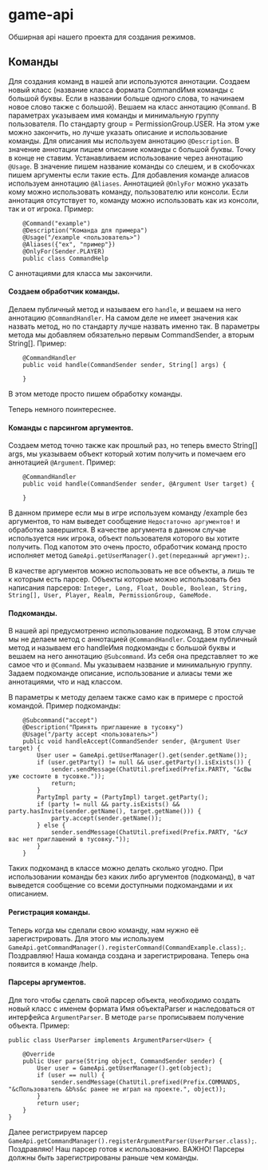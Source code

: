 # game-api

Обширная api нашего проекта для создания режимов.

## Команды

Для создания команд в нашей апи используются аннотации.
Создаем новый класс (название класса формата CommandИмя команды с большой буквы. Если в названии больше одного слова, то начинаем новое слово также с большой).
Вешаем на класс аннотацию `@Command`. В параметрах указываем имя команды и минимальную группу пользователя. По стандарту group = PermissionGroup.USER.
На этом уже можно закончить, но лучше указать описание и использование команды.
Для описания мы используем аннотацию `@Description`.
В значение аннотации пишем описание команды с большой буквы. Точку в конце не ставим.
Устанавливаем использование через аннотацию `@Usage`.
В значение пишем название команды со слешем, и в скобочках пишем аргументы если такие есть.
Для добавления команде алиасов используем аннотацию `@Aliases`.
Аннотацией `@OnlyFor` можно указать кому можно использовать команду, пользователю или консоли.
Если аннотация отсутствует то, команду можно использовать как из консоли, так и от игрока.
Пример:

```
    @Command("example")
    @Description("Команда для примера")
    @Usage("/example <пользователь>")
    @Aliases({"ex", "пример"})
    @OnlyFor(Sender.PLAYER)
    public class CommandHelp
```

С аннотациями для класса мы закончили.
#### Создаем обработчик команды.

Делаем публичный метод и называем его `handle`, и вешаем на него аннотацию `@CommandHandler`.
На самом деле не имеет значения как назвать метод, но по стандарту лучше назвать именно так.
В параметры метода мы добавляем обязательно первым CommandSender, а вторым String[].
Пример:

```
    @CommandHandler
    public void handle(CommandSender sender, String[] args) {
        
    }
```

В этом методе просто пишем обработку команды.

Теперь немного поинтереснее.
#### Команды с парсингом аргументов.

Создаем метод точно также как прошлый раз, но теперь вместо String[] args, мы указываем объект который хотим получить и помечаем его аннотацией `@Argument`.
Пример:

```
    @CommandHandler
    public void handle(CommandSender sender, @Argument User target) {

    }
```

В данном примере если мы в игре используем команду /example без аргументов,
то нам выведет сообщение `Недостаточно аргументов!` и обработка завершится.
В качестве аргумента в данном случае используется ник игрока, объект пользователя которого вы хотите получить.
Под капотом это очень просто, обработчик команд просто исполняет метод `GameApi.getUserManager().get(переданный аргумент);`.

В качестве аргументов можно использовать не все объекты, а лишь те к которым есть парсер.
Объекты которые можно использовать без написания парсеров:
`Integer, Long, Float, Double, Boolean, String, String[], User, Player, Realm, PermissionGroup, GameMode.`

#### Подкоманды.

В нашей api предусмотренно использование подкоманд.
В этом случае мы не делаем метод с аннотацией `@CommandHandler`.
Создаем публичный метод и называем его handleИмя подкоманды с большой буквы и вешаем на него аннотацию `@Subcommand`.
Из себя она представляет то же самое что и `@Command`. Мы указываем название и минимальную группу.
Задаем подкоманде описание, использование и алиасы теми же аннотациями, что и над классом.

В параметры к методу делаем также само как в примере с простой командой.
Пример подкоманды:

```
    @Subcommand("accept")
    @Description("Принять приглашение в тусовку")
    @Usage("/party accept <пользователь>")
    public void handleAccept(CommandSender sender, @Argument User target) {
        User user = GameApi.getUserManager().get(sender.getName());
        if (user.getParty() != null && user.getParty().isExists()) {
            sender.sendMessage(ChatUtil.prefixed(Prefix.PARTY, "&cВы уже состоите в тусовке."));
            return;
        }
        PartyImpl party = (PartyImpl) target.getParty();
        if (party != null && party.isExists() && party.hasInvite(sender.getName(), target.getName())) {
            party.accept(sender.getName());
        } else {
            sender.sendMessage(ChatUtil.prefixed(Prefix.PARTY, "&cУ вас нет приглашений в тусовку."));
        }
    }
```

Таких подкоманд в классе можно делать сколько угодно.
При использовании команды без каких либо аргументов (подкоманд), в чат выведется сообщение со всеми доступными подкомандами и их описанием.

#### Регистрация команды.

Теперь когда мы сделали свою команду, нам нужно её зарегистрировать.
Для этого мы используем `GameApi.getCommandManager().registerCommand(CommandExample.class);`.
Поздравляю! Наша команда создана и зарегистрирована.
Теперь она появится в команде /help.

#### Парсеры аргументов.

Для того чтобы сделать свой парсер объекта, необходимо создать новый класс с именем формата Имя объектаParser и наследоваться от интерфейса `ArgumentParser`.
В методе `parse` прописываем получение объекта.
Пример:

```
public class UserParser implements ArgumentParser<User> {

    @Override
    public User parse(String object, CommandSender sender) {
        User user = GameApi.getUserManager().get(object);
        if (user == null) {
            sender.sendMessage(ChatUtil.prefixed(Prefix.COMMANDS, "&cПользователь &b%s&c ранее не играл на проекте.", object));
        }
        return user;
    }
}
```

Далее регистрируем парсер `GameApi.getCommandManager().registerArgumentParser(UserParser.class);`.
Поздравляю! Наш парсер готов к использованию.
ВАЖНО! Парсеры должны быть зарегистрированы раньше чем команды.
